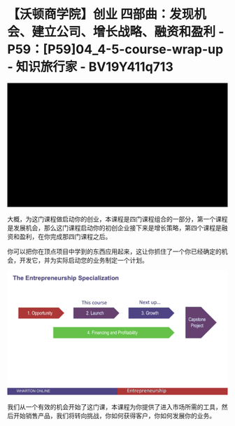 # 【沃顿商学院】创业 四部曲：发现机会、建立公司、增长战略、融资和盈利 - P59：[P59]04_4-5-course-wrap-up - 知识旅行家 - BV19Y411q713

![](img/7a183c9766fd7e80c49d1880129b22ac_0.png)

大概，为这门课程做启动你的创业，本课程是四门课程组合的一部分，第一个课程是发展机会，那么这门课程启动你的初创企业接下来是增长策略，第四个课程是融资和盈利，在你完成那四门课程之后。

你可以把你在顶点项目中学到的东西应用起来，这让你抓住了一个你已经确定的机会，开发它，并为实际启动您的业务制定一个计划。



![](img/7a183c9766fd7e80c49d1880129b22ac_2.png)

我们从一个有效的机会开始了这门课，本课程为你提供了进入市场所需的工具，然后开始销售产品，我们将转向挑战，你如何获得客户，你如何发展你的业务。

